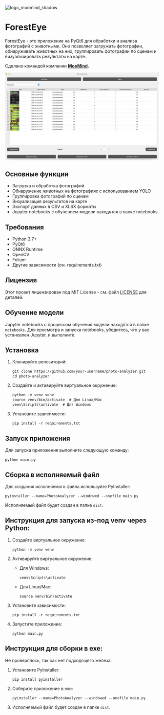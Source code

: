 ![logo_moomind_shadow](https://github.com/sweetlhare/ForestEye/assets/43065450/4cb86e12-ed62-454b-a6b7-ec6e2de8a676)

# ForestEye

ForestEye - это приложение на PyQt6 для обработки и анализа фотографий с животными. Оно позволяет загружать фотографии, обнаруживать животных на них, группировать фотографии по сценам и визуализировать результаты на карте.

Сделано командой компании **[MooMind](moomind.tech).**

![alt text](assets/demo.jpeg)

## Основные функции

- Загрузка и обработка фотографий
- Обнаружение животных на фотографиях с использованием YOLO
- Группировка фотографий по сценам
- Визуализация результатов на карте
- Экспорт данных в CSV и XLSX форматы
- Jupyter notebooks с обучением модели находятся в папке notebooks

## Требования

- Python 3.7+
- PyQt6
- ONNX Runtime
- OpenCV
- Folium
- Другие зависимости (см. requirements.txt)

## Лицензия

Этот проект лицензирован под MIT License - см. файл [LICENSE](LICENSE) для деталей.

## Обучение модели

Jupyter notebooks с процессом обучения модели находятся в папке `notebooks`. Для просмотра и запуска notebooks, убедитесь, что у вас установлен Jupyter, и выполните:

## Установка

1. Клонируйте репозиторий:
   ```
   git clone https://github.com/your-username/photo-analyzer.git
   cd photo-analyzer
   ```

2. Создайте и активируйте виртуальное окружение:
   ```
   python -m venv venv
   source venv/bin/activate  # Для Linux/Mac
   venv\Scripts\activate  # Для Windows
   ```

3. Установите зависимости:
   ```
   pip install -r requirements.txt
   ```

## Запуск приложения

Для запуска приложения выполните следующую команду:

```
python main.py
```

## Сборка в исполняемый файл

Для создания исполняемого файла используйте PyInstaller:

```
pyinstaller --name=PhotoAnalyzer --windowed --onefile main.py
```

Исполняемый файл будет создан в папке `dist`.

## Инструкция для запуска из-под venv через Python:

1. Создайте виртуальное окружение:
   ```
   python -m venv venv
   ```

2. Активируйте виртуальное окружение:
   - Для Windows:
     ```
     venv\Scripts\activate
     ```
   - Для Linux/Mac:
     ```
     source venv/bin/activate
     ```

3. Установите зависимости:
   ```
   pip install -r requirements.txt
   ```

4. Запустите приложение:
   ```
   python main.py
   ```

## Инструкция для сборки в exe:
Не проверялось, так как нет подходящего железа.

1. Установите PyInstaller:
   ```
   pip install pyinstaller
   ```

2. Соберите приложение в exe:
   ```
   pyinstaller --name=PhotoAnalyzer --windowed --onefile main.py
   ```

3. Исполняемый файл будет создан в папке `dist`.
